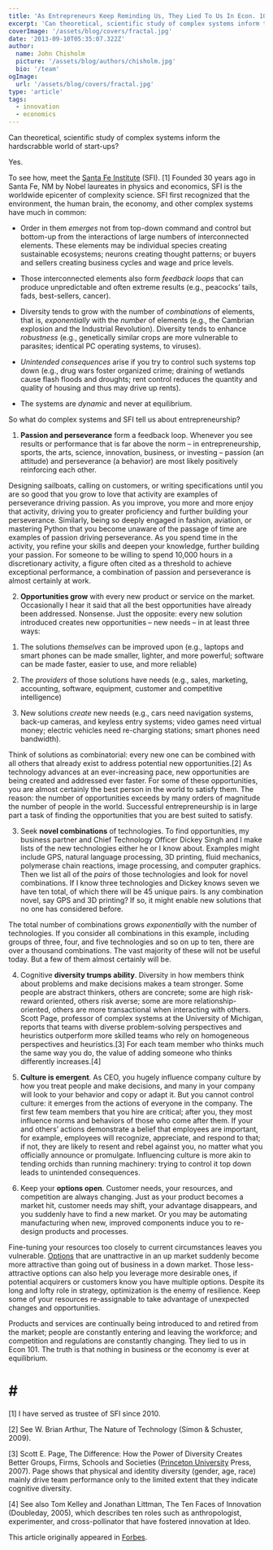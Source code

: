 ```yaml
---
title: 'As Entrepreneurs Keep Reminding Us, They Lied To Us In Econ. 101'
excerpt: 'Can theoretical, scientific study of complex systems inform the hardscrabble world of start-ups? Yes. To see how, meet the Santa Fe Institute.'
coverImage: '/assets/blog/covers/fractal.jpg'
date: '2013-09-10T05:35:07.322Z'
author:
  name: John Chisholm
  picture: '/assets/blog/authors/chisholm.jpg'
  bio: '/team'
ogImage:
  url: '/assets/blog/covers/fractal.jpg'
type: 'article'
tags:
  - innovation
  - economics
---
```


Can theoretical, scientific study of complex systems inform the hardscrabble world of start-ups?

Yes.

To see how, meet the [Santa Fe Institute](http://www.santafe.edu/) (SFI). [1]  Founded 30 years ago in Santa Fe, NM by Nobel laureates in physics and economics, SFI is the worldwide epicenter of complexity science.  SFI first recognized that the environment, the human brain, the economy, and other complex systems have much in common:

- Order in them *emerges* not from top-down command and control but bottom-up from the interactions of large numbers of interconnected elements.  These elements may be individual species creating sustainable ecosystems; neurons creating thought patterns; or buyers and sellers creating business cycles and wage and price levels.

- Those interconnected elements also form *feedback loops* that can produce unpredictable and often extreme results (e.g., peacocks’ tails, fads, best-sellers, cancer).

- Diversity tends to grow with the number of *combinations* of elements, that is, *exponentially* with the *number* of elements (e.g., the Cambrian explosion and the Industrial Revolution).  Diversity tends to enhance *robustness* (e.g., genetically similar crops are more vulnerable to parasites; identical PC operating systems, to viruses).

- *Unintended consequences* arise if you try to control such systems top down (e.g., drug wars foster organized crime; draining of wetlands cause flash floods and droughts; rent control reduces the quantity and quality of housing and thus may drive up rents).

- The systems are *dynamic* and never at equilibrium.

So what do complex systems and SFI tell us about entrepreneurship?

1) **Passion and perseverance** form a feedback loop. Whenever you see results or performance that is far above the norm – in entrepreneurship, sports, the arts, science, innovation, business, or investing – passion (an attitude) and perseverance (a behavior) are most likely positively reinforcing each other.

Designing sailboats, calling on customers, or writing specifications until you are so good that you grow to love that activity are examples of perseverance driving passion.  As you improve, you more and more enjoy that activity, driving you to greater proficiency and further building your perseverance.  Similarly, being so deeply engaged in fashion, aviation, or mastering Python that you become unaware of the passage of time are examples of passion driving perseverance.  As you spend time in the activity, you refine your skills and deepen your knowledge, further building your passion.  For someone to be willing to spend 10,000 hours in a discretionary activity, a figure often cited as a threshold to achieve exceptional performance, a combination of passion and perseverance is almost certainly at work.

2) **Opportunities grow** with every new product or service on the market.  Occasionally I hear it said that all the best opportunities have already been addressed.  Nonsense.  Just the opposite: every new solution introduced creates new opportunities – new needs – in at least three ways:

1. The solutions *themselves* can be improved upon (e.g., laptops and smart phones can be made smaller, lighter, and more powerful; software can be made faster, easier to use, and more reliable)

2. The *providers* of those solutions have needs (e.g., sales, marketing, accounting, software, equipment, customer and competitive intelligence)

3. New solutions *create* new needs (e.g., cars need navigation systems, back-up cameras, and keyless entry systems; video games need virtual money; electric vehicles need re-charging stations; smart phones need bandwidth).

Think of solutions as combinatorial: every new one can be combined with all others that already exist to address potential new opportunities.[2] As technology advances at an ever-increasing pace, new opportunities are being created and addressed ever faster. For some of these opportunities, you are almost certainly the best person in the world to satisfy them. The reason: the number of opportunities exceeds by many orders of magnitude the number of people in the world. Successful entrepreneurship is in large part a task of finding the opportunities that you are best suited to satisfy.

3) Seek **novel combinations** of technologies.  To find opportunities, my business partner and Chief Technology Officer Dickey Singh and I make lists of the new technologies either he or I know about. Examples might include GPS, natural language processing, 3D printing, fluid mechanics, polymerase chain reactions, image processing, and computer graphics. Then we list all of the *pairs* of those technologies and look for novel combinations.  If I know three technologies and Dickey knows seven we have ten total, of which there will be 45 unique pairs.  Is any combination novel, say GPS and 3D printing?  If so, it might enable new solutions that no one has considered before.

The total number of combinations grows *exponentially* with the number of technologies.  If you consider all combinations in this example, including groups of three, four, and five technologies and so on up to ten, there are over a thousand combinations. The vast majority of these will not be useful today.  But a few of them almost certainly will be.

4) Cognitive **diversity trumps ability**. Diversity in how members think about problems and make decisions makes a team stronger.  Some people are abstract thinkers, others are concrete; some are high risk-reward oriented, others risk averse; some are more relationship-oriented, others are more transactional when interacting with others. Scott Page, professor of complex systems at the University of Michigan, reports that teams with diverse problem-solving perspectives and heuristics outperform more skilled teams who rely on homogeneous perspectives and heuristics.[3]  For each team member who thinks much the same way you do, the value of adding someone who thinks differently increases.[4]

5) **Culture is emergent**.  As CEO, you hugely influence company culture by how you treat people and make decisions, and many in your company will look to your behavior and copy or adapt it. But you cannot control culture: it emerges from the actions of everyone in the company.  The first few team members that you hire are critical; after you, they most influence norms and behaviors of those who come after them.  If your and others’ actions demonstrate a belief that employees are important, for example, employees will recognize, appreciate, and respond to that; if not, they are likely to resent and rebel against you, no matter what you officially announce or promulgate. Influencing culture is more akin to tending orchids than running machinery: trying to control it top down leads to unintended consequences.

6) Keep your **options open**. Customer needs, your resources, and competition are always changing. Just as your product becomes a market hit, customer needs may shift, your advantage disappears, and you suddenly have to find a new market.  Or you may be automating manufacturing when new, improved components induce you to re-design products and processes.

Fine-tuning your resources too closely to current circumstances leaves you vulnerable. [Options](http://www.forbes.com/options/) that are unattractive in an up market suddenly become more attractive than going out of business in a down market.  Those less-attractive options can also help you leverage more desirable ones, if potential acquirers or customers know you have multiple options.  Despite its long and lofty role in strategy, optimization is the enemy of resilience.  Keep some of your resources re-assignable to take advantage of unexpected changes and opportunities.

Products and services are continually being introduced to and retired from the market; people are constantly entering and leaving the workforce; and competition and regulations are constantly changing. They lied to us in Econ 101. The truth is that nothing in business or the economy is ever at equilibrium.

# # #

[1] I have served as trustee of SFI since 2010.

[2] See W. Brian Arthur, The Nature of Technology (Simon & Schuster, 2009).

[3] Scott E. Page, The Difference: How the Power of Diversity Creates Better Groups, Firms, Schools and Societies ([Princeton University](http://www.forbes.com/colleges/princeton-university/) Press, 2007). Page shows that physical and identity diversity (gender, age, race) mainly drive team performance only to the limited extent that they indicate cognitive diversity.

[4] See also Tom Kelley and Jonathan Littman, The Ten Faces of Innovation (Doubleday, 2005), which describes ten roles such as anthropologist, experimenter, and cross-pollinator that have fostered innovation at Ideo.

This article originally appeared in [Forbes](http://www.forbes.com/sites/johnchisholm/2013/12/12/robots-and-software-eating-jobs-let-them-you-can-create-your-own/).